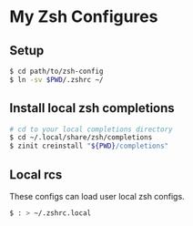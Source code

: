 # My Zsh Configures

## Setup

```sh
$ cd path/to/zsh-config
$ ln -sv $PWD/.zshrc ~/
```

## Install local zsh completions

```sh
# cd to your local completions directory
$ cd ~/.local/share/zsh/completions
$ zinit creinstall "${PWD}/completions"
```

## Local rcs

These configs can load user local zsh configs.

```sh
$ : > ~/.zshrc.local
```
